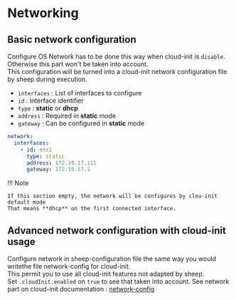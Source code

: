 # Networking

## Basic network configuration

Configure OS Network has to be done this way when cloud-init is `disable`. Otherwise this part won't be taken into account.   
This configuration will be turned into a cloud-init network configuration file by sheep during execution.

* `interfaces` : List of interfaces to configure
 * `id` : Interface identifier
 * `type` : **static** or **dhcp**
 * `address` : Required in **static** mode
 * `gateway` : Can be configured in **static** mode

```yaml
network:
  interfaces:
    - id: ens1
      type: static
      address: 172.19.17.111
      gateway: 172.19.17.1

```

!!! Note
    
    If this section empty, the network will be configures by clou-init default mode
    That means **dhcp** on the first connected interface.

## Advanced network configuration with cloud-init usage

Configure network in sheep-configuration file the same way you would writethe file network-config for cloud-init.   
This permit you to use all cloud-init features not adapted by sheep.   
Set `.cloudInit.enabled` on `true` to see that taken into account.
See network part on cloud-init documentation : [network-config](https://cloudinit.readthedocs.io/en/latest/topics/network-config.html)
